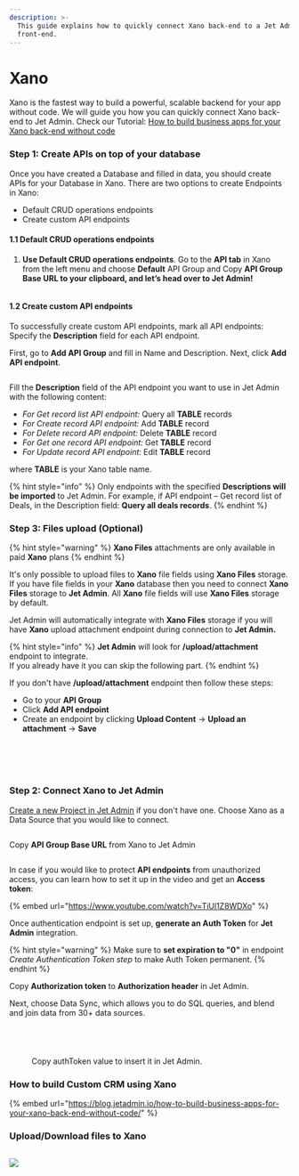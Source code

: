```yaml
---
description: >-
  This guide explains how to quickly connect Xano back-end to a Jet Admin
  front-end.
---
```


# Xano

Xano is the fastest way to build a powerful, scalable backend for your app without code. We will guide you how you can quickly connect Xano back-end to Jet Admin. Check our Tutorial: [How to build business apps for your Xano back-end without code](https://blog.jetadmin.io/how-to-build-business-apps-for-your-xano-back-end-without-code/)

### **Step 1: Create APIs on top of your database**

Once you have created a Database and filled in data, you should create APIs for your Database in Xano. There are two options to create Endpoints in Xano:&#x20;

* Default CRUD operations endpoints&#x20;
* Create custom API endpoints

#### 1.1 Default CRUD operations endpoints

1. **Use Default CRUD operations endpoints**. Go to the **API tab** in Xano from the left menu and choose **Default** API Group and Copy **API Group Base URL to your clipboard, and let’s head over to Jet Admin!**

<figure><img src="https://images.surferseo.art/cbc95fa8-9555-4733-8477-4eaae10e07ce.jpeg" alt=""><figcaption></figcaption></figure>

#### **1.2 Create custom API endpoints**

To successfully create custom API endpoints, mark all API endpoints: Specify the **Description** field for each API endpoint.

First, go to **Add API Group** and fill in Name and Description. Next, click **Add API endpoint**.

<figure><img src="https://blog.jetadmin.io/content/images/2023/01/xano5.gif" alt=""><figcaption></figcaption></figure>

Fill the **Description** field of the API endpoint you want to use in Jet Admin with the following content:

* _For Get record list API endpoint:_ Query all **TABLE** records
* _For Create record API endpoint:_ Add **TABLE** record
* _For Delete record API endpoint:_ Delete **TABLE** record
* _For Get one record API endpoint:_ Get **TABLE** record
* _For Update record API endpoint:_ Edit **TABLE** record

where **TABLE** is your Xano table name.

{% hint style="info" %}
Only endpoints with the specified **Descriptions will be imported** to Jet Admin. For example, if API endpoint – Get record list of Deals, in the Description field: **Query all deals records**.
{% endhint %}

### **Step 3: Files upload (Optional)**

{% hint style="warning" %}
**Xano Files** attachments are only available in paid **Xano** plans
{% endhint %}

It's only possible to upload files to **Xano** file fields using **Xano Files** storage. If you have file fields in your **Xano** database then you need to connect **Xano Files** storage to **Jet Admin**. All **Xano** file fields will use **Xano Files** storage by default.

Jet Admin will automatically integrate with **Xano Files** storage if you will have **Xano** upload attachment endpoint during connection to **Jet Admin.**&#x20;

{% hint style="info" %}
**Jet Admin** will look for **/upload/attachment** endpoint to integrate. \
If you already have it you can skip the following part.
{% endhint %}

If you don't have **/upload/attachment** endpoint then follow these steps:&#x20;

* Go to your **API Group**
* Click **Add API endpoint**
* Create an endpoint by clicking **Upload Content** -> **Upload an attachment** -> **Save**

<div>

<figure><img src="../../.gitbook/assets/image (2).png" alt=""><figcaption></figcaption></figure>

 

<figure><img src="../../.gitbook/assets/image (3).png" alt=""><figcaption></figcaption></figure>

 

<figure><img src="../../.gitbook/assets/image.png" alt=""><figcaption></figcaption></figure>

</div>

<figure><img src="../../.gitbook/assets/upload (1).gif" alt=""><figcaption></figcaption></figure>



<figure><img src="../../.gitbook/assets/image (1).png" alt=""><figcaption></figcaption></figure>

### **Step 2: Connect Xano to Jet Admin**

[Create a new Project in Jet Admin](https://app.jetadmin.io/) if you don't have one. Choose Xano as a Data Source that you would like to connect.

<figure><img src="https://blog.jetadmin.io/content/images/2023/01/xano2.gif" alt=""><figcaption></figcaption></figure>

Copy **API Group Base URL** from Xano to Jet Admin

<figure><img src="https://images.surferseo.art/3e821f48-dc0f-44eb-b1e1-9e870c3a9a67.jpeg" alt=""><figcaption></figcaption></figure>

In case if you would like to protect **API endpoints** from unauthorized access, you can learn how to set it up in the video and get an **Access token**:

{% embed url="https://www.youtube.com/watch?v=TiUl1Z8WDXo" %}

Once authentication endpoint is set up, **generate an Auth Token** for **Jet Admin** integration.&#x20;

{% hint style="warning" %}
Make sure to **set expiration to "0"** in endpoint _Create Authentication Token step_ to make Auth Token permanent.&#x20;
{% endhint %}

Copy **Authorization token** to **Authorization header** in Jet Admin.

Next, choose Data Sync, which allows you to do SQL queries, and blend and join data from 30+ data sources.

<figure><img src="https://images.surferseo.art/056b7503-9668-442f-9583-855187f6d9c8.png" alt=""><figcaption></figcaption></figure>

<div>

<figure><img src="../../.gitbook/assets/image (31).png" alt=""><figcaption></figcaption></figure>

 

<figure><img src="../../.gitbook/assets/image (59).png" alt=""><figcaption></figcaption></figure>

 

<figure><img src="../../.gitbook/assets/image (27) (2).png" alt=""><figcaption><p>Copy authToken value to insert it in Jet Admin.</p></figcaption></figure>

</div>

### How to build Custom CRM using Xano

{% embed url="https://blog.jetadmin.io/how-to-build-business-apps-for-your-xano-back-end-without-code/" %}

### Upload/Download files to Xano



<figure><img src="../../.gitbook/assets/image (6).png" alt=""><figcaption></figcaption></figure>

![](<../../.gitbook/assets/image (5) (4).png>)
